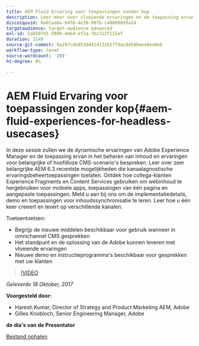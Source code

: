 ```yaml
---
title: AEM Fluid Ervaring voor toepassingen zonder kop
description: Leer meer over vloeiende ervaringen en de toepassing ervan bij het beheren van inhoud en ervaringen voor CMS-scenario's zonder kop of hoofd. Leer over zeer belangrijke AEM 6.3 recentste mogelijkheden die kanaal agnostic Ervaring beheer gebruiksgevallen, en meer toelaten.
discoiquuid: 0a81aa6a-94f6-4e38-98fb-c48809899a24
targetaudience: target-audience advanced
exl-id: 5ab507d1-5099-4eb4-af2a-7bc312f115af
duration: 3149
source-git-commit: 9a297cda953d4414131657f9ac84580aea0eabeb
workflow-type: tm+mt
source-wordcount: '193'
ht-degree: 0%

---
```


# AEM Fluid Ervaring voor toepassingen zonder kop{#aem-fluid-experiences-for-headless-usecases}

In deze sessie zullen we de dynamische ervaringen van Adobe Experience Manager en de toepassing ervan in het beheren van inhoud en ervaringen voor belangrijke of hoofdloze CMS-scenario&#39;s bespreken. Leer over zeer belangrijke AEM 6.3 recentste mogelijkheden die kanaalagnostische ervaringsbeheertoepassingen toelaten. Ontdek hoe collega-klanten Experience Fragments en Content Services gebruiken om webinhoud te hergebruiken voor mobiele apps, toepassingen van één pagina en aangepaste toepassingen. Meld u aan bij ons om de implementatiedetails, demo en toepassingen voor inhoudssynchronisatie te leren. Leer hoe u één keer creeert en levert op verschillende kanalen.

Toetsentoetsen:

* Begrijp de nieuwe middelen beschikbaar voor gebruik wanneer in omnichannel CMS gesprekken
* Het standpunt en de oplossing van de Adobe kunnen leveren met vloeiende ervaringen
* Nieuwe demo en instructieprogramma&#39;s beschikbaar voor gesprekken met uw klanten

>[!VIDEO](https://video.tv.adobe.com/v/20495/?quality=9)

*Geleverde 18 Oktober, 2017*

**Voorgesteld door:**

* Haresh Kumar, Director of Strategy and Product Marketing AEM, Adobe
* Gilles Knobloch, Senior Engineering Manager, Adobe

**de dia&#39;s van de Presentator**

[Bestand ophalen](assets/gems-fluid-experiencesoct1617.pdf)
<!--
[Get back to the Overview](https://helpx.adobe.com/nl/experience-manager/kt/eseminars/gems/aem-index.html)
-->
